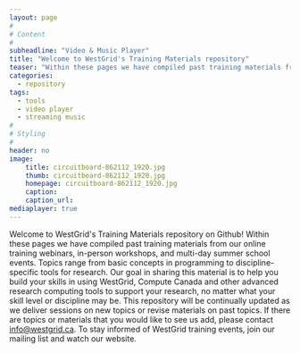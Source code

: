 ```yaml
---
layout: page
#
# Content
#
subheadline: "Video & Music Player"
title: "Welcome to WestGrid's Training Materials repository"
teaser: "Within these pages we have compiled past training materials from our online training webinars, in-person workshops, and multi-day summer school events."
categories:
  - repository
tags:
  - tools
  - video player
  - streaming music
#
# Styling
#
header: no
image:
    title: circuitboard-862112_1920.jpg
    thumb: circuitboard-862112_1920.jpg
    homepage: circuitboard-862112_1920.jpg
    caption: 
    caption_url: 
mediaplayer: true
---
```


Welcome to WestGrid's Training Materials repository on Github! 
Within these pages we have compiled past training materials from our online training webinars, in-person workshops, and multi-day summer school events. 
Topics range from basic concepts in programming to discipline-specific tools for research. 
Our goal in sharing this material is to help you build your skills in using WestGrid, Compute Canada and other advanced research computing tools to support your research, no matter what your skill level or discipline may be.
This repository will be continually updated as we deliver sessions on new topics or revise materials on past topics. 
If there are topics or materials that you would like to see us add, please contact info@westgrid.ca.
To stay informed of WestGrid training events, join our mailing list and watch our website. 
